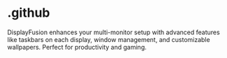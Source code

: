 # .github
DisplayFusion enhances your multi-monitor setup with advanced features like taskbars on each display, window management, and customizable wallpapers. Perfect for productivity and gaming.
